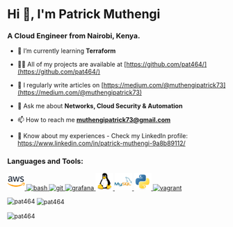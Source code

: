<h1 align="left">Hi 👋, I'm Patrick Muthengi</h1>
<h3 align="left">  A Cloud Engineer from Nairobi, Kenya.</h3>

- 🌱 I’m currently learning **Terraform**

- 👨‍💻 All of my projects are available at [https://github.com/pat464/](https://github.com/pat464/)

- 📝 I regularly write articles on [https://medium.com/@muthengipatrick73](https://medium.com/@muthengipatrick73)

- 💬 Ask me about **Networks, Cloud Security & Automation**

- 📫 How to reach me **muthengipatrick73@gmail.com**

- 📄 Know about my experiences - Check my LinkedIn profile: https://www.linkedin.com/in/patrick-muthengi-9a8b89112/
<h3 align="left">Languages and Tools:</h3>
<p align="left"> <a href="https://aws.amazon.com" target="_blank" rel="noreferrer"> <img src="https://raw.githubusercontent.com/devicons/devicon/master/icons/amazonwebservices/amazonwebservices-original-wordmark.svg" alt="aws" width="40" height="40"/> </a> <a href="https://www.gnu.org/software/bash/" target="_blank" rel="noreferrer"> <img src="https://www.vectorlogo.zone/logos/gnu_bash/gnu_bash-icon.svg" alt="bash" width="40" height="40"/> </a> <a href="https://git-scm.com/" target="_blank" rel="noreferrer"> <img src="https://www.vectorlogo.zone/logos/git-scm/git-scm-icon.svg" alt="git" width="40" height="40"/> </a> <a href="https://grafana.com" target="_blank" rel="noreferrer"> <img src="https://www.vectorlogo.zone/logos/grafana/grafana-icon.svg" alt="grafana" width="40" height="40"/> </a> <a href="https://www.linux.org/" target="_blank" rel="noreferrer"> <img src="https://raw.githubusercontent.com/devicons/devicon/master/icons/linux/linux-original.svg" alt="linux" width="40" height="40"/> </a> <a href="https://www.mysql.com/" target="_blank" rel="noreferrer"> <img src="https://raw.githubusercontent.com/devicons/devicon/master/icons/mysql/mysql-original-wordmark.svg" alt="mysql" width="40" height="40"/> </a> <a href="https://www.python.org" target="_blank" rel="noreferrer"> <img src="https://raw.githubusercontent.com/devicons/devicon/master/icons/python/python-original.svg" alt="python" width="40" height="40"/> </a> <a href="https://www.vagrantup.com/" target="_blank" rel="noreferrer"> <img src="https://www.vectorlogo.zone/logos/vagrantup/vagrantup-icon.svg" alt="vagrant" width="40" height="40"/> </a> </p>

<p><img align="left" src="https://github-readme-stats.vercel.app/api/top-langs?username=pat464&show_icons=true&locale=en&layout=compact" alt="pat464" /></p>

<p>&nbsp;<img align="center" src="https://github-readme-stats.vercel.app/api?username=pat464&show_icons=true&locale=en" alt="pat464" /></p>

<p><img align="center" src="https://github-readme-streak-stats.herokuapp.com/?user=pat464&" alt="pat464" /></p>
